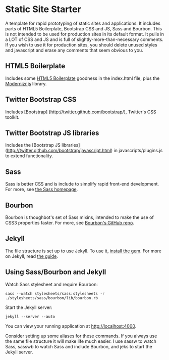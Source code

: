Static Site Starter
===================

A template for rapid prototyping of static sites and applications. It includes parts of HTML5 Boilerplate, Bootstrap CSS and JS, Sass and Bourbon. This is not intended to be used for production sites in its default format. It pulls in a LOT of CSS and JS and is full of slightly-more-than-necessary comments. If you wish to use it for production sites, you should delete unused styles and javascript and erase any comments that seem obvious to you.

HTML5 Boilerplate
-----------------
Includes some [HTML5 Boilerplate](http://html5boilerplate.com/) goodness in the index.html file, plus the [Modernizr.js](http://www.modernizr.com/) library.

Twitter Bootstrap CSS
------
Includes [Bootstrap] (http://twitter.github.com/bootstrap/), Twitter's CSS toolkit.

Twitter Bootstrap JS libraries
------
Includes the [Bootstrap JS libraries] (http://twitter.github.com/bootstrap/javascript.html) in javascripts/plugins.js to extend functionality.

Sass
----
Sass is better CSS and is include to simplify rapid front-end development. For more, see [the Sass homepage](http://sass-lang.com/).

Bourbon
-------
Bourbon is thoughbot's set of Sass mixins, intended to make the use of CSS3 properties faster. For more, see [Bourbon's GitHub repo](https://github.com/thoughtbot/bourbon).

Jekyll
------
The file structure is set up to use Jekyll. To use it, [install the gem](https://github.com/mojombo/jekyll/wiki/install).
For more on Jekyll, read [the guide](https://github.com/mojombo/jekyll/wiki/usage).

Using Sass/Bourbon and Jekyll
-------------------------
Watch Sass stylesheet and require Bourbon:

    sass --watch stylesheets/sass:stylesheets -r ./stylesheets/sass/bourbon/lib/bourbon.rb

Start the Jekyll server:

    jekyll --server --auto

You can view your running application at [http://localhost:4000](http://localhost:4000).

Consider setting up some aliases for these commands. If you always use the same file structure it will make life much easier. I use sassw to watch Sass, sasswb to watch Sass and include Bourbon, and jeks to start the Jekyll server.
